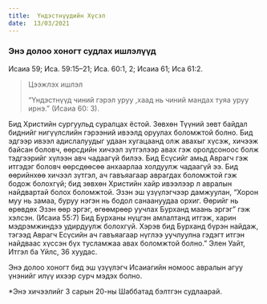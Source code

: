 ```yaml
---
title:  Үндэстнүүдийн Хүсэл
date:  13/03/2021
---
```


### Энэ долоо хоногт судлах ишлэлүүд
Исаиа 59; Иса. 59:15–21; Иса. 60:1, 2; Исаиа 61; Иса 61:2.

> <p>Цээжлэх ишлэл</p>
> “Үндэстнүүд чиний гэрэл уруу ,хаад нь чиний мандах туяа уруу ирнэ.” (Исаиа 60: 3).

Бид Христийн сургуульд суралцах ёстой. Зөвхөн Түүний зөвт байдал биднийг нигүүлслийн гэрээний ивээлд оруулах боломжтой болно. Бид эдгээр ивээл адислалуудыг удаан хугацаанд олж авахыг хүсэж, хичээж байсан боловч, өөрсдийн хичээл зүтгэлээр авах гэж оролдсоноос болж тэдгээрийг хүлээн авч чадаагүй билээ. Бид Есүсийг амьд Аврагч гэж итгэдэг боловч өөрсдөөсөө анхаарлаа холдуулж чадаагүй ээ. Бид өөрийнхөө хичээл зүтгэл, ач гавъяагаар аврагдах боломжтой гэж бодож болохгүй; бид зөвхөн Христийн хайр ивээлээр л авралын найдвартай болох боломжтой. Эзэн эш үзүүлэгчээр дамжуулан, “Хорон муу нь замаа, буруу нэгэн нь бодол санаануудаа орхиг. Өөрийг нь өрөвдөх Эзэн өөр эргэг, өгөөмрөөр уучлах Бурханд маань эргэг” гэж хэлсэн. (Исаиа 55:7) Бид Бурханы нүцгэн амлалтанд итгэж, харин мэдрэмжиндээ удирдуулж болохгүй. Хэрэв бид Бурханд бүрэн найдаж, тэгээд Аврагч Есүсийн ач гавъяагаар нүглээ уучлуулна гэдэгт итгэн найдваас хүссэн бүх тусламжаа авах боломжтой болно.” Элен Уайт, Итгэл ба Үйлс, 36 хуудас.

Энэ долоо хоногт бид эш үзүүлэгч Исаиагийн номоос авралын агуу үнэнийг илүү ихээр сурч мэдэх болно.

*Энэ  хичээлийг 3 сарын 20-ны Шаббатад бэлтгэн судлаарай.